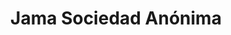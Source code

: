 ---
title: "Jama Sociedad Anónima"
url: /san-salvador-de-jujuy/jama-sociedad-anonima/
shop: coche
---